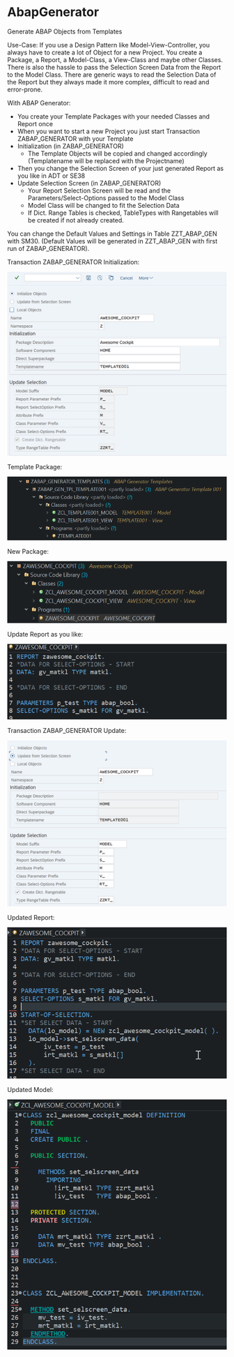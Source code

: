 # AbapGenerator
Generate ABAP Objects from Templates

Use-Case:
If you use a Design Pattern like Model-View-Controller, you always have to create a lot of Object for a new Project.
You create a Package, a Report, a Model-Class, a View-Class and maybe other Classes.
There is also the hassle to pass the Selection Screen Data from the Report to the Model Class.
There are generic ways to read the Selection Data of the Report but they always made it more complex, difficult to read and error-prone. 

With ABAP Generator:
- You create your Template Packages with your needed Classes and Report once
- When you want to start a new Project you just start Transaction ZABAP_GENERATOR with your Template
- Initialization (in ZABAP_GENERATOR)
  - The Template Objects will be copied and changed accordingly (Templatename will be replaced with the Projectname)  
- Then you change the Selection Screen of your just generated Report as you like in ADT or SE38
- Update Selection Screen (in ZABAP_GENERATOR)
  - Your Report Selection Screen will be read and the Parameters/Select-Options passed to the Model Class
  - Model Class will be changed to fit the Selection Data
  - If Dict. Range Tables is checked, TableTypes with Rangetables will be created if not already created.

You can change the Default Values and Settings in Table ZZT_ABAP_GEN with SM30.
(Default Values will be generated in ZZT_ABAP_GEN with first run of ZABAP_GENERATOR).

Transaction ZABAP_GENERATOR Initialization:

![transaction init](docs/img/transaction_init.png)

Template Package:

![template_package](docs/img/template_package.png)

New Package:

![demo_package](docs/img/demo_package.png)

Update Report as you like:

![edit_report](docs/img/edit_report_selection.png)

Transaction ZABAP_GENERATOR Update:

![transaction upd](docs/img/transaction_upd.png)

Updated Report:

![updated_report](docs/img/updated_report.png)

Updated Model:

![updated_model](docs/img/updated_model.png)
